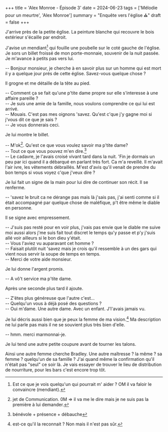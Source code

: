 +++
title = 'Alex Monroe - Épisode 3'
date = 2024-06-23
tags = ['Mélodie pour un meurtre', 'Alex Monroe']
summary = "Enquête vers l'église :church:"
draft = false
+++

J'arrive près de la petite église. La peinture blanche qui recouvre le bois extérieur s'écaille par endroit.

J'avise un mendiant[^1] qui fouille une poubelle sur le coté gauche de l'église. Je sors un billet froissé de mon porte-monnaie, souvenir de la nuit passée. Je m'avance à petits pas vers lui.

[^1]: Est ce que je vois quelqu'un qui pourrait m' aider ? OM il va faloir le convaincre (mendiant).

-- Bonjour monsieur, je cherche à en savoir plus sur un homme qui est mort il y a quelque jour prés de cette église. Savez-vous quelque chose ?

Il grogne et me détaille de la tête au pied.

-- Comment ça se fait qu'une p'tite dame propre sur elle s'interesse à une affaire pareille ?  
-- Je suis une amie de la famille, nous voulons comprendre ce qui lui est arrivé.  
-- Mouais. C'est pas mes oignons 'savez. Qu'est c'que j'y gagne moi si j'vous dit ce que je sais ?  
-- Je vous donnerais ceci.

Je lui montre le billet.

-- M'ok[^2]. Qu'est ce que vous voulez savoir ma p'tite dame?  
-- Tout ce que vous pouvez m'en dire.[^3]  
-- Le cadavre, je l'avais croisé vivant tard dans la nuit. 'Fin je dormais un peu par ici quand il a débarqué en parlant très fort. Ca m'a reveillé. Il m'avait l'air ivre, les vêtements débraillés. M'est d'avis qu'il venait de prendre du bon temps si vous voyez c'que j'veux dire ?

Je lui fait un signe de la main pour lui dire de continuer son récit. Il se renferme.

-- 'savez le bruit ca ne dérange pas mais là j'sais pas, j'ai senti comme si il était accompagné par quelque chose de maléfique, p't être même le diable en personne.

Il se signe avec empressement.

-- J'suis pas resté pour en voir plus, j'vais pas envie que le diable me suive moi aussi alors j'me suis fait tout discret le temps qu'y passe et p'y j'suis allé voir ailleurs si le bon dieu y'était.  
-- Vous l'aviez vu auparavant cet homme ?  
-- Faisait plutôt nuit 'savez mais je crois qu'il ressemble à un des gars qui vient nous servir la soupe de temps en temps.  
-- Merci de votre aide monsieur.

Je lui donne l'argent promis.

-- A vô't service ma p'tite dame.

Après une seconde plus tard il ajoute.

-- Z'êtes plus généreuse que l'autre c'est...  
-- Quelqu'un vous à déjà posé des questions ?  
-- Oui m'dame. Une autre dame. Avec un enfant. J'l'avais jamais vu.  

Je lui décris aussi bien que je peux la femme de ma vision.[^4] Ma description ne lui parle pas mais il ne se souvient plus très bien d'elle.

-- hmm. merci marmonnai-je.

Je lui tend une autre petite coupure avant de tourner les talons.

Ainsi une autre femme cherche Bradley. Une autre maîtresse ? la même ? sa femme ? quelqu'un de sa famille ? J'ai quand même la confirmation qu'il n'était pas "seul" ce soir là. Je vais essayer de trouver le lieu de distribution de nourriture, pour les bars c'est encore trop tôt.

[^2]: jet de Communication. 0M ⇒ il va me le dire mais je ne suis pas la première à lui demander.
[^3]: bénévole + présence + débauche
[^4]: est-ce qu'il la reconnait ? Non mais il n'est pas sûr.
[^5]: est-ce que je trouve le lien que je cherche ? jet Discernement 1+1 : NM.
